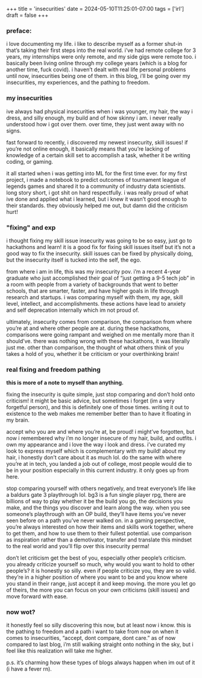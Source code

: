 +++
title = 'insecurities'
date = 2024-05-10T11:25:01-07:00
tags = ['irl']
draft = false
+++

### preface:

i love documenting my life. i like to describe myself as a former shut-in that’s taking their first steps into the real world. i’ve had remote college for 3 years, my internships were only remote, and my side gigs were remote too. i basically been living online through my college years (which is a blog for another time, fuck covid). i haven’t dealt with real life personal problems until now, insecurities being one of them. in this blog, i’ll be going over my insecurities, my experiences, and the pathing to freedom.

### my insecurities

ive always had physical insecurities when i was younger, my hair, the way i dress, and silly enough, my build and of how skinny i am. i never really understood how i got over them. over time, they just went away with no signs.

fast forward to recently, i discovered my newest insecurity, skill issues! if you’re not online enough, it basically means that you’re lacking of knowledge of a certain skill set to accomplish a task, whether it be writing coding, or gaming.

it all started when i was getting into ML for the first time ever. for my first project, i made a notebook to predict outcomes of tournament league of legends games and shared it to a community of industry data scientists. long story short, i got shit on hard respectfully. i was really proud of what ive done and applied what i learned, but i knew it wasn’t good enough to their standards. they obviously helped me out, but damn did the criticism hurt!

### "fixing" and exp

i thought fixing my skill issue insecurity was going to be so easy, just go to hackathons and learn! it is a good fix for fixing skill issues itself but it’s not a good way to fix the insecurity. skill issues can be fixed by physically doing, but the insecurity itself is tucked into the self, the ego.

from where i am in life, this was my insecurity pov. i’m a recent 4-year graduate who just accomplished their goal of “just getting a 9-5 tech job” in a room with people from a variety of backgrounds that went to better schools, that are smarter, faster, and have higher goals in life through research and startups. i was comparing myself with them, my age, skill level, intellect, and accomplishments. these actions have lead to anxiety and self deprecation internally which im not proud of.

ultimately, insecurity comes from comparison, the comparison from where you’re at and where other people are at. during these hackathons, comparisons were going rampant and weighed on me mentally more than it should’ve. there was nothing wrong with these hackathons, it was literally just me. other than comparison, the thought of what others think of you takes a hold of you, whether it be criticism or your overthinking brain!

### real fixing and freedom pathing

**this is more of a note to myself than anything.**

fixing the insecurity is quite simple, just stop comparing and don’t hold onto criticism! it might be basic advice, but sometimes i forget (im a very forgetful person), and this is definitely one of those times. writing it out to existence to the web makes me remember better than to have it floating in my brain.

accept who you are and where you’re at, be proud! i might’ve forgotten, but now i remembered why i’m no longer insecure of my hair, build, and outfits. i own my appearance and i love the way i look and dress. i’ve curated my look to express myself which is complementary with my build! about my hair, i honestly don’t care about it as much lol. do the same with where you’re at in tech, you landed a job out of college, most people would die to be in your position especially in this current industry. it only goes up from here.

stop comparing yourself with others negatively, and treat everyone’s life like a baldurs gate 3 playthrough lol. bg3 is a fun single player rpg, there are billions of way to play whether it be the build you go, the decisions you make, and the things you discover and learn along the way. when you see someone’s playthrough with an OP build, they’ll have items you’ve never seen before on a path you’ve never walked on. in a gaming perspective, you’re always interested on how their items and skills work together, where to get them, and how to use them to their fullest potential. use comparison as inspiration rather than a demotivator, transfer and translate this mindset to the real world and you’ll flip over this insecurity perma!

don’t let criticism get the best of you, especially other people’s criticism. you already criticize yourself so much, why would you want to hold to other people’s? it is honestly so silly. even if people criticize you, they are so valid. they’re in a higher position of where you want to be and you know where you stand in their range, just accept it and keep moving. the more you let go of theirs, the more you can focus on your own criticisms (skill issues) and move forward with ease.

### now wot?

it honestly feel so silly discovering this now, but at least now i know. this is the pathing to freedom and a path i want to take from now on when it comes to insecurities, “accept, dont compare, dont care.” as of now compared to last blog, i’m still walking straight onto nothing in the sky, but i feel like this realization will take me higher.

p.s. it’s charming how these types of blogs always happen when im out of it (i have a fever rn).